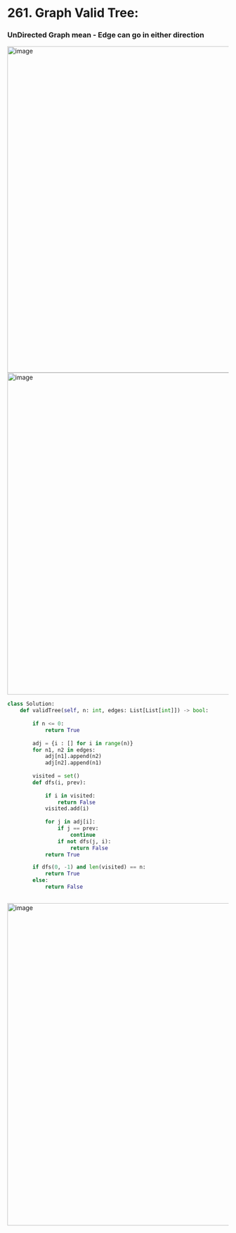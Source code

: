 # 261. Graph Valid Tree:

### UnDirected Graph mean - Edge can go in either direction

<img width="742" alt="image" src="https://user-images.githubusercontent.com/35987583/163788098-87e1ad72-a2bc-4e48-9cd4-a3181a38120d.png">
<img width="732" alt="image" src="https://user-images.githubusercontent.com/35987583/163788147-dd92903b-bd3e-4feb-ba12-6a906a5acfa3.png">


```python
class Solution:
    def validTree(self, n: int, edges: List[List[int]]) -> bool:
        
        if n <= 0:
            return True
        
        adj = {i : [] for i in range(n)}
        for n1, n2 in edges:
            adj[n1].append(n2)
            adj[n2].append(n1)
            
        visited = set()
        def dfs(i, prev):
            
            if i in visited:
                return False
            visited.add(i)
            
            for j in adj[i]:
                if j == prev:
                    continue
                if not dfs(j, i):
                    return False
            return True

        if dfs(0, -1) and len(visited) == n:
            return True
        else:
            return False
        
```


<img width="733" alt="image" src="https://user-images.githubusercontent.com/35987583/163789234-9989451c-7ab3-4ae8-a76a-3f29c27f9de1.png">

